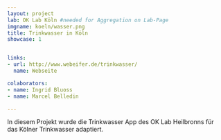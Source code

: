 ```yaml
---
layout: project
lab: OK Lab Köln #needed for Aggregation on Lab-Page
imgname: koeln/wasser.png
title: Trinkwasser in Köln
showcase: 1


links: 
- url: http://www.webeifer.de/trinkwasser/
  name: Webseite

colaborators:
- name: Ingrid Bluoss
- name: Marcel Belledin

---
```

In diesem Projekt wurde die Trinkwasser App des OK Lab Heilbronns für das Kölner Trinkwasser adaptiert. 